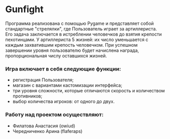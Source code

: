 # Gunfight
Программа реализована с помощью Pygame и представляет собой стандартные "стрелялки", где Пользователь играет за артиллериста. Его задача заключается в истреблении человечков до взятия крепости пехотинцами. У артиллериста 5 жизней: их число уменьшается с каждым захватившим крепость человечком. При успешном завершении уровня пользователю будет начислена награда, пропорциональная числу оставшихся жизней.
### Игра включает в себя следующие функции:
* регистрация Пользователя;
* магазин с вариантами кастомизации интерфейса;
* три уровня сложности, которые отличаются скорость и количеством противников;
* выбор количества игроков: от одного до двух.
### Работу над проектом осуществляют:
* Филатова Анастасия (owiud)
* Чередниченко Арина (flaferaps)
